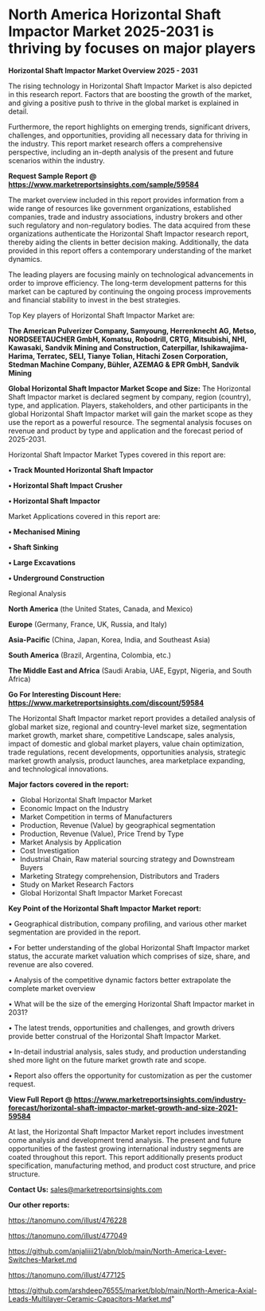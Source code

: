 # North America Horizontal Shaft Impactor Market 2025-2031 is thriving by focuses on major players

<Strong> Horizontal Shaft Impactor Market Overview 2025 - 2031</strong>

The rising technology in Horizontal Shaft Impactor Market is also depicted in this research report. Factors that are boosting the growth of the market, and giving a positive push to thrive in the global market is explained in detail.

Furthermore, the report highlights on emerging trends, significant drivers, challenges, and opportunities, providing all necessary data for thriving in the industry. This report market research offers a comprehensive perspective, including an in-depth analysis of the present and future scenarios within the industry.

<strong>Request Sample Report @ <a href=https://www.marketreportsinsights.com/sample/59584>https://www.marketreportsinsights.com/sample/59584</a></strong>

The market overview included in this report provides information from a wide range of resources like government organizations, established companies, trade and industry associations, industry brokers and other such regulatory and non-regulatory bodies. The data acquired from these organizations authenticate the Horizontal Shaft Impactor research report, thereby aiding the clients in better decision making. Additionally, the data provided in this report offers a contemporary understanding of the market dynamics.

The leading players are focusing mainly on technological advancements in order to improve efficiency. The long-term development patterns for this market can be captured by continuing the ongoing process improvements and financial stability to invest in the best strategies.

Top Key players of Horizontal Shaft Impactor Market are:

<strong>The American Pulverizer Company, Samyoung, Herrenknecht AG, Metso, NORDSEETAUCHER GmbH, Komatsu, Robodrill, CRTG, Mitsubishi, NHI, Kawasaki, Sandvik Mining and Construction, Caterpillar, Ishikawajima-Harima, Terratec, SELI, Tianye Tolian, Hitachi Zosen Corporation, Stedman Machine Company, Bühler, AZEMAG & EPR GmbH, Sandvik Mining</strong>

<strong><b>Global Horizontal Shaft Impactor Market Scope and Size:</b></strong>
The Horizontal Shaft Impactor market is declared segment by company, region (country), type, and application. Players, stakeholders, and other participants in the global Horizontal Shaft Impactor market will gain the market scope as they use the report as a powerful resource. The segmental analysis focuses on revenue and product by type and application and the forecast period of 2025-2031.

Horizontal Shaft Impactor Market Types covered in this report are:

<strong>• Track Mounted Horizontal Shaft Impactor

• Horizontal Shaft Impact Crusher

• Horizontal Shaft Impactor</strong>

Market Applications covered in this report are:

<strong>• Mechanised Mining

• Shaft Sinking

• Large Excavations

• Underground Construction</strong> 

Regional Analysis

<strong>North America</strong> (the United States, Canada, and Mexico)

<strong>Europe</strong> (Germany, France, UK, Russia, and Italy)

<strong>Asia-Pacific</strong> (China, Japan, Korea, India, and Southeast Asia)

<strong>South America</strong> (Brazil, Argentina, Colombia, etc.)

<strong>The Middle East and Africa</strong> (Saudi Arabia, UAE, Egypt, Nigeria, and South Africa)

<strong>Go For Interesting Discount Here: <a href=https://www.marketreportsinsights.com/discount/59584>https://www.marketreportsinsights.com/discount/59584</a></strong>

The Horizontal Shaft Impactor market report provides a detailed analysis of global market size, regional and country-level market size, segmentation market growth, market share, competitive Landscape, sales analysis, impact of domestic and global market players, value chain optimization, trade regulations, recent developments, opportunities analysis, strategic market growth analysis, product launches, area marketplace expanding, and technological innovations.

<strong><b>Major factors covered in the report:</b></strong>
<ul>
  <li>Global Horizontal Shaft Impactor Market </li>
  <li>Economic Impact on the Industry</li>
  <li>Market Competition in terms of Manufacturers</li>
  <li>Production, Revenue (Value) by geographical segmentation</li>
  <li>Production, Revenue (Value), Price Trend by Type</li>
  <li>Market Analysis by Application</li>
  <li>Cost Investigation</li>
  <li>Industrial Chain, Raw material sourcing strategy and Downstream Buyers</li>
  <li>Marketing Strategy comprehension, Distributors and Traders</li>
  <li>Study on Market Research Factors</li>
  <li>Global Horizontal Shaft Impactor Market Forecast</li>
</ul>

<strong><b>Key Point of the Horizontal Shaft Impactor Market report:</b></strong>

• Geographical distribution, company profiling, and various other market segmentation are provided in the report.

• For better understanding of the global Horizontal Shaft Impactor market status, the accurate market valuation which comprises of size, share, and revenue are also covered.

• Analysis of the competitive dynamic factors better extrapolate the complete market overview

• What will be the size of the emerging Horizontal Shaft Impactor market in 2031?

• The latest trends, opportunities and challenges, and growth drivers provide better construal of the Horizontal Shaft Impactor Market.

• In-detail industrial analysis, sales study, and production understanding shed more light on the future market growth rate and scope.

• Report also offers the opportunity for customization as per the customer request.

<strong><b>View Full Report @ <a href=https://www.marketreportsinsights.com/industry-forecast/horizontal-shaft-impactor-market-growth-and-size-2021-59584>https://www.marketreportsinsights.com/industry-forecast/horizontal-shaft-impactor-market-growth-and-size-2021-59584</a></b></strong>


At last, the Horizontal Shaft Impactor Market report includes investment come analysis and development trend analysis. The present and future opportunities of the fastest growing international industry segments are coated throughout this report. This report additionally presents product specification, manufacturing method, and product cost structure, and price structure.

<strong>Contact Us:</strong>
sales@marketreportsinsights.com

<strong>Our other reports:</strong>

<a href=https://tanomuno.com/illust/476228>https://tanomuno.com/illust/476228</a>

<a href=https://tanomuno.com/illust/477049>https://tanomuno.com/illust/477049</a>

<a href=https://github.com/anjaliiii21/abn/blob/main/North-America-Lever-Switches-Market.md>https://github.com/anjaliiii21/abn/blob/main/North-America-Lever-Switches-Market.md</a>

<a href=https://tanomuno.com/illust/477125>https://tanomuno.com/illust/477125</a>

<a href=https://github.com/arshdeep76555/market/blob/main/North-America-Axial-Leads-Multilayer-Ceramic-Capacitors-Market.md>https://github.com/arshdeep76555/market/blob/main/North-America-Axial-Leads-Multilayer-Ceramic-Capacitors-Market.md</a>"
